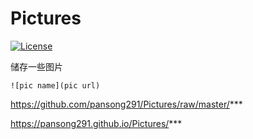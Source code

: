 # Pictures

[![License](https://img.shields.io/github/license/pansong291/Pictures.svg)](LICENSE)

储存一些图片  
```
![pic name](pic url)
```
https://github.com/pansong291/Pictures/raw/master/***

https://pansong291.github.io/Pictures/***
